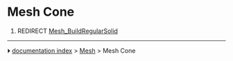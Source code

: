 # Mesh Cone
1.  REDIRECT [Mesh_BuildRegularSolid](Mesh_BuildRegularSolid.md)



---
⏵ [documentation index](../README.md) > [Mesh](Mesh_Workbench.md) > Mesh Cone
